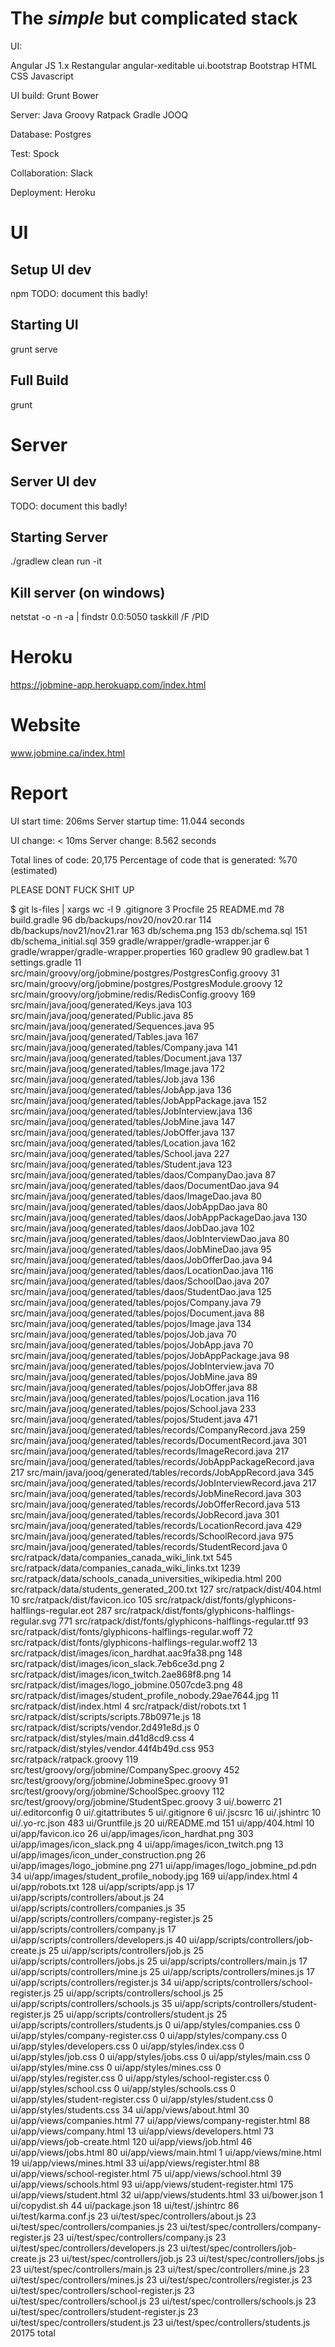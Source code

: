 # The *simple* but complicated stack #

UI: 

Angular JS 1.x
Restangular
angular-xeditable
ui.bootstrap
Bootstrap
HTML
CSS
Javascript

UI build:
Grunt
Bower

Server:
Java
Groovy
Ratpack
Gradle
JOOQ

Database:
Postgres

Test:
Spock

Collaboration:
Slack

Deployment:
Heroku

# UI #

## Setup UI dev ##
npm
TODO: document this badly!

## Starting UI ##
grunt serve

## Full Build ##
grunt

# Server #

## Server UI dev ##

TODO: document this badly!

## Starting Server ##
./gradlew clean run -it

## Kill server (on windows) ##
netstat -o -n -a | findstr 0.0:5050
taskkill /F /PID <pid>

# Heroku #

https://jobmine-app.herokuapp.com/index.html

# Website #

www.jobmine.ca/index.html

# Report #

UI start time: 206ms
Server startup time: 11.044 seconds

UI change: < 10ms
Server change: 8.562 seconds

Total lines of code: 20,175
Percentage of code that is generated: %70 (estimated)

PLEASE DONT FUCK SHIT UP

$ git ls-files | xargs wc -l
      9 .gitignore
      3 Procfile
     25 README.md
     78 build.gradle
     96 db/backups/nov20/nov20.rar
    114 db/backups/nov21/nov21.rar
    163 db/schema.png
    153 db/schema.sql
    151 db/schema_initial.sql
    359 gradle/wrapper/gradle-wrapper.jar
      6 gradle/wrapper/gradle-wrapper.properties
    160 gradlew
     90 gradlew.bat
      1 settings.gradle
     11 src/main/groovy/org/jobmine/postgres/PostgresConfig.groovy
     31 src/main/groovy/org/jobmine/postgres/PostgresModule.groovy
     12 src/main/groovy/org/jobmine/redis/RedisConfig.groovy
    169 src/main/java/jooq/generated/Keys.java
    103 src/main/java/jooq/generated/Public.java
     85 src/main/java/jooq/generated/Sequences.java
     95 src/main/java/jooq/generated/Tables.java
    167 src/main/java/jooq/generated/tables/Company.java
    141 src/main/java/jooq/generated/tables/Document.java
    137 src/main/java/jooq/generated/tables/Image.java
    172 src/main/java/jooq/generated/tables/Job.java
    136 src/main/java/jooq/generated/tables/JobApp.java
    136 src/main/java/jooq/generated/tables/JobAppPackage.java
    152 src/main/java/jooq/generated/tables/JobInterview.java
    136 src/main/java/jooq/generated/tables/JobMine.java
    147 src/main/java/jooq/generated/tables/JobOffer.java
    137 src/main/java/jooq/generated/tables/Location.java
    162 src/main/java/jooq/generated/tables/School.java
    227 src/main/java/jooq/generated/tables/Student.java
    123 src/main/java/jooq/generated/tables/daos/CompanyDao.java
     87 src/main/java/jooq/generated/tables/daos/DocumentDao.java
     94 src/main/java/jooq/generated/tables/daos/ImageDao.java
     80 src/main/java/jooq/generated/tables/daos/JobAppDao.java
     80 src/main/java/jooq/generated/tables/daos/JobAppPackageDao.java
    130 src/main/java/jooq/generated/tables/daos/JobDao.java
    102 src/main/java/jooq/generated/tables/daos/JobInterviewDao.java
     80 src/main/java/jooq/generated/tables/daos/JobMineDao.java
     95 src/main/java/jooq/generated/tables/daos/JobOfferDao.java
     94 src/main/java/jooq/generated/tables/daos/LocationDao.java
    116 src/main/java/jooq/generated/tables/daos/SchoolDao.java
    207 src/main/java/jooq/generated/tables/daos/StudentDao.java
    125 src/main/java/jooq/generated/tables/pojos/Company.java
     79 src/main/java/jooq/generated/tables/pojos/Document.java
     88 src/main/java/jooq/generated/tables/pojos/Image.java
    134 src/main/java/jooq/generated/tables/pojos/Job.java
     70 src/main/java/jooq/generated/tables/pojos/JobApp.java
     70 src/main/java/jooq/generated/tables/pojos/JobAppPackage.java
     98 src/main/java/jooq/generated/tables/pojos/JobInterview.java
     70 src/main/java/jooq/generated/tables/pojos/JobMine.java
     89 src/main/java/jooq/generated/tables/pojos/JobOffer.java
     88 src/main/java/jooq/generated/tables/pojos/Location.java
    116 src/main/java/jooq/generated/tables/pojos/School.java
    233 src/main/java/jooq/generated/tables/pojos/Student.java
    471 src/main/java/jooq/generated/tables/records/CompanyRecord.java
    259 src/main/java/jooq/generated/tables/records/DocumentRecord.java
    301 src/main/java/jooq/generated/tables/records/ImageRecord.java
    217 src/main/java/jooq/generated/tables/records/JobAppPackageRecord.java
    217 src/main/java/jooq/generated/tables/records/JobAppRecord.java
    345 src/main/java/jooq/generated/tables/records/JobInterviewRecord.java
    217 src/main/java/jooq/generated/tables/records/JobMineRecord.java
    303 src/main/java/jooq/generated/tables/records/JobOfferRecord.java
    513 src/main/java/jooq/generated/tables/records/JobRecord.java
    301 src/main/java/jooq/generated/tables/records/LocationRecord.java
    429 src/main/java/jooq/generated/tables/records/SchoolRecord.java
    975 src/main/java/jooq/generated/tables/records/StudentRecord.java
      0 src/ratpack/data/companies_canada_wiki_link.txt
    545 src/ratpack/data/companies_canada_wiki_links.txt
   1239 src/ratpack/data/schools_canada_universities_wikipedia.html
    200 src/ratpack/data/students_generated_200.txt
    127 src/ratpack/dist/404.html
     10 src/ratpack/dist/favicon.ico
    105 src/ratpack/dist/fonts/glyphicons-halflings-regular.eot
    287 src/ratpack/dist/fonts/glyphicons-halflings-regular.svg
    771 src/ratpack/dist/fonts/glyphicons-halflings-regular.ttf
     93 src/ratpack/dist/fonts/glyphicons-halflings-regular.woff
     72 src/ratpack/dist/fonts/glyphicons-halflings-regular.woff2
     13 src/ratpack/dist/images/icon_hardhat.aac9fa38.png
    148 src/ratpack/dist/images/icon_slack.7eb6ce3d.png
      2 src/ratpack/dist/images/icon_twitch.2ae868f8.png
     14 src/ratpack/dist/images/logo_jobmine.0507cde3.png
     48 src/ratpack/dist/images/student_profile_nobody.29ae7644.jpg
     11 src/ratpack/dist/index.html
      4 src/ratpack/dist/robots.txt
      1 src/ratpack/dist/scripts/scripts.78b0971e.js
     18 src/ratpack/dist/scripts/vendor.2d491e8d.js
      0 src/ratpack/dist/styles/main.d41d8cd9.css
      4 src/ratpack/dist/styles/vendor.44f4b49d.css
    953 src/ratpack/ratpack.groovy
    119 src/test/groovy/org/jobmine/CompanySpec.groovy
    452 src/test/groovy/org/jobmine/JobmineSpec.groovy
     91 src/test/groovy/org/jobmine/SchoolSpec.groovy
    112 src/test/groovy/org/jobmine/StudentSpec.groovy
      3 ui/.bowerrc
     21 ui/.editorconfig
      0 ui/.gitattributes
      5 ui/.gitignore
      6 ui/.jscsrc
     16 ui/.jshintrc
     10 ui/.yo-rc.json
    483 ui/Gruntfile.js
     20 ui/README.md
    151 ui/app/404.html
     10 ui/app/favicon.ico
     26 ui/app/images/icon_hardhat.png
    303 ui/app/images/icon_slack.png
      4 ui/app/images/icon_twitch.png
     13 ui/app/images/icon_under_construction.png
     26 ui/app/images/logo_jobmine.png
    271 ui/app/images/logo_jobmine_pd.pdn
     34 ui/app/images/student_profile_nobody.jpg
    169 ui/app/index.html
      4 ui/app/robots.txt
    128 ui/app/scripts/app.js
     17 ui/app/scripts/controllers/about.js
     24 ui/app/scripts/controllers/companies.js
     35 ui/app/scripts/controllers/company-register.js
     25 ui/app/scripts/controllers/company.js
     17 ui/app/scripts/controllers/developers.js
     40 ui/app/scripts/controllers/job-create.js
     25 ui/app/scripts/controllers/job.js
     25 ui/app/scripts/controllers/jobs.js
     25 ui/app/scripts/controllers/main.js
     17 ui/app/scripts/controllers/mine.js
     25 ui/app/scripts/controllers/mines.js
     17 ui/app/scripts/controllers/register.js
     34 ui/app/scripts/controllers/school-register.js
     25 ui/app/scripts/controllers/school.js
     25 ui/app/scripts/controllers/schools.js
     35 ui/app/scripts/controllers/student-register.js
     25 ui/app/scripts/controllers/student.js
     25 ui/app/scripts/controllers/students.js
      0 ui/app/styles/companies.css
      0 ui/app/styles/company-register.css
      0 ui/app/styles/company.css
      0 ui/app/styles/developers.css
      0 ui/app/styles/index.css
      0 ui/app/styles/job.css
      0 ui/app/styles/jobs.css
      0 ui/app/styles/main.css
      0 ui/app/styles/mine.css
      0 ui/app/styles/mines.css
      0 ui/app/styles/register.css
      0 ui/app/styles/school-register.css
      0 ui/app/styles/school.css
      0 ui/app/styles/schools.css
      0 ui/app/styles/student-register.css
      0 ui/app/styles/student.css
      0 ui/app/styles/students.css
     34 ui/app/views/about.html
     30 ui/app/views/companies.html
     77 ui/app/views/company-register.html
     88 ui/app/views/company.html
     13 ui/app/views/developers.html
     73 ui/app/views/job-create.html
    120 ui/app/views/job.html
     46 ui/app/views/jobs.html
     80 ui/app/views/main.html
      1 ui/app/views/mine.html
     19 ui/app/views/mines.html
     33 ui/app/views/register.html
     88 ui/app/views/school-register.html
     75 ui/app/views/school.html
     39 ui/app/views/schools.html
     93 ui/app/views/student-register.html
    175 ui/app/views/student.html
     32 ui/app/views/students.html
     33 ui/bower.json
      1 ui/copydist.sh
     44 ui/package.json
     18 ui/test/.jshintrc
     86 ui/test/karma.conf.js
     23 ui/test/spec/controllers/about.js
     23 ui/test/spec/controllers/companies.js
     23 ui/test/spec/controllers/company-register.js
     23 ui/test/spec/controllers/company.js
     23 ui/test/spec/controllers/developers.js
     23 ui/test/spec/controllers/job-create.js
     23 ui/test/spec/controllers/job.js
     23 ui/test/spec/controllers/jobs.js
     23 ui/test/spec/controllers/main.js
     23 ui/test/spec/controllers/mine.js
     23 ui/test/spec/controllers/mines.js
     23 ui/test/spec/controllers/register.js
     23 ui/test/spec/controllers/school-register.js
     23 ui/test/spec/controllers/school.js
     23 ui/test/spec/controllers/schools.js
     23 ui/test/spec/controllers/student-register.js
     23 ui/test/spec/controllers/student.js
     23 ui/test/spec/controllers/students.js
  20175 total